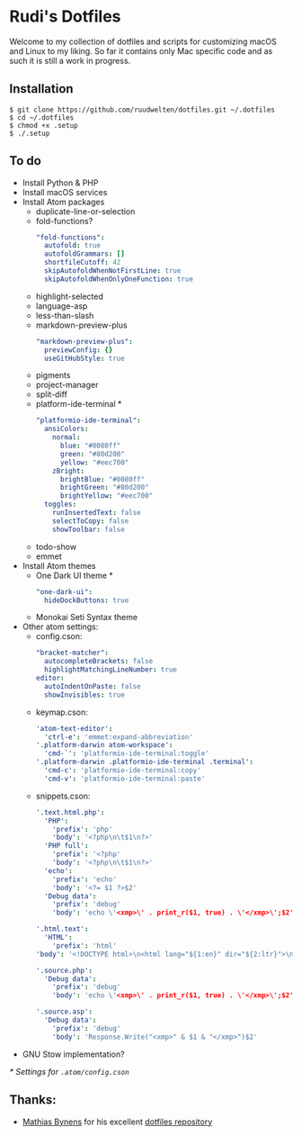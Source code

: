 # Rudi's Dotfiles

Welcome to my collection of dotfiles and scripts for customizing macOS and Linux
to my liking. So far it contains only Mac specific code and as such it is still
a work in progress.

## Installation

    $ git clone https://github.com/ruudwelten/dotfiles.git ~/.dotfiles
    $ cd ~/.dotfiles
    $ chmod +x .setup
    $ ./.setup

## To do

- Install Python & PHP
- Install macOS services
- Install Atom packages
  - duplicate-line-or-selection
  - fold-functions?
    ```yaml
    "fold-functions":
      autofold: true
      autofoldGrammars: []
      shortfileCutoff: 42
      skipAutofoldWhenNotFirstLine: true
      skipAutofoldWhenOnlyOneFunction: true
    ```
  - highlight-selected
  - language-asp
  - less-than-slash
  - markdown-preview-plus
    ```yaml
    "markdown-preview-plus":
      previewConfig: {}
      useGitHubStyle: true
    ```
  - pigments
  - project-manager
  - split-diff
  - platform-ide-terminal *
    ```yaml
    "platformio-ide-terminal":
      ansiColors:
        normal:
          blue: "#0080ff"
          green: "#80d200"
          yellow: "#eec700"
        zBright:
          brightBlue: "#0080ff"
          brightGreen: "#80d200"
          brightYellow: "#eec700"
      toggles:
        runInsertedText: false
        selectToCopy: false
        showToolbar: false
    ```
  - todo-show
  - emmet
- Install Atom themes
  - One Dark UI theme *
    ```yaml
    "one-dark-ui":
      hideDockButtons: true
    ```
  - Monokai Seti Syntax theme
- Other atom settings:
  - config.cson:
    ```yaml
    "bracket-matcher":
      autocompleteBrackets: false
      highlightMatchingLineNumber: true
    editor:
      autoIndentOnPaste: false
      showInvisibles: true
    ```
  - keymap.cson:
    ```yaml
    'atom-text-editor':
      'ctrl-e': 'emmet:expand-abbreviation'
    '.platform-darwin atom-workspace':
      'cmd-`': 'platformio-ide-terminal:toggle'
    '.platform-darwin .platformio-ide-terminal .terminal':
      'cmd-c': 'platformio-ide-terminal:copy'
      'cmd-v': 'platformio-ide-terminal:paste'
    ```
  - snippets.cson:
    ```yaml
    '.text.html.php':
      'PHP':
        'prefix': 'php'
        'body': '<?php\n\t$1\n?>'
      'PHP full':
        'prefix': '<?php'
        'body': '<?php\n\t$1\n?>'
      'echo':
        'prefix': 'echo'
        'body': '<?= $1 ?>$2'
      'Debug data':
        'prefix': 'debug'
        'body': 'echo \'<xmp>\' . print_r($1, true) . \'</xmp>\';$2'

    '.html.text':
      'HTML':
        'prefix': 'html'
    'body': '<!DOCTYPE html>\n<html lang="${1:en}" dir="${2:ltr}">\n\t<head>\n\t\t<meta charset="utf-8">\n\t\t<meta content="width=device-width, initial-scale=1" name="viewport">\n\t\t<title>$3</    title>\n\t</head>\n\t<body>\n\t\t$4\n\t</body>\n</html>'

    '.source.php':
      'Debug data':
        'prefix': 'debug'
        'body': 'echo \'<xmp>\' . print_r($1, true) . \'</xmp>\';$2'

    '.source.asp':
      'Debug data':
        'prefix': 'debug'
        'body': 'Response.Write("<xmp>" & $1 & "</xmp>")$2'
    ```
- GNU Stow implementation?

*\* Settings for `.atom/config.cson`*

## Thanks:

- [Mathias Bynens](https://mathiasbynens.be/) for his excellent [dotfiles repository](https://github.com/mathiasbynens/dotfiles)
